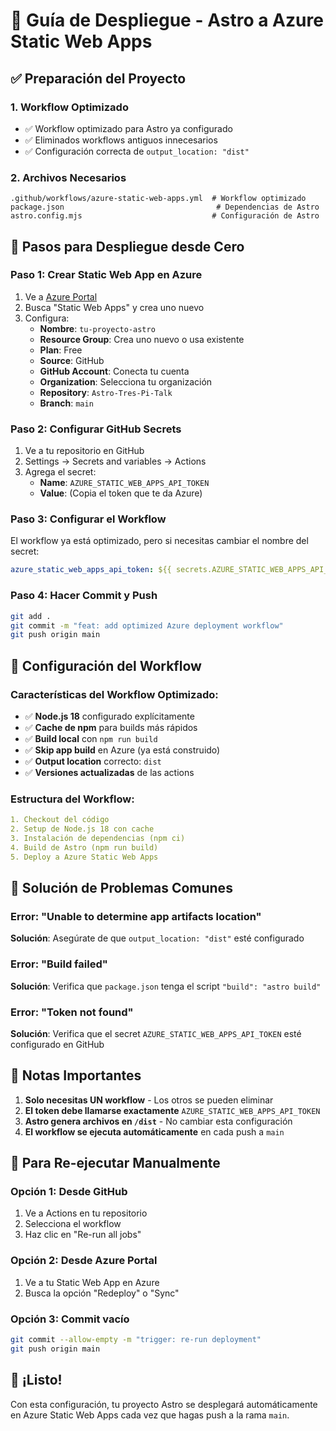 # 🚀 Guía de Despliegue - Astro a Azure Static Web Apps

## ✅ Preparación del Proyecto

### 1. Workflow Optimizado
- ✅ Workflow optimizado para Astro ya configurado
- ✅ Eliminados workflows antiguos innecesarios
- ✅ Configuración correcta de `output_location: "dist"`

### 2. Archivos Necesarios
```
.github/workflows/azure-static-web-apps.yml  # Workflow optimizado
package.json                                  # Dependencias de Astro
astro.config.mjs                             # Configuración de Astro
```

## 🔧 Pasos para Despliegue desde Cero

### Paso 1: Crear Static Web App en Azure
1. Ve a [Azure Portal](https://portal.azure.com)
2. Busca "Static Web Apps" y crea uno nuevo
3. Configura:
   - **Nombre**: `tu-proyecto-astro`
   - **Resource Group**: Crea uno nuevo o usa existente
   - **Plan**: Free
   - **Source**: GitHub
   - **GitHub Account**: Conecta tu cuenta
   - **Organization**: Selecciona tu organización
   - **Repository**: `Astro-Tres-Pi-Talk`
   - **Branch**: `main`

### Paso 2: Configurar GitHub Secrets
1. Ve a tu repositorio en GitHub
2. Settings → Secrets and variables → Actions
3. Agrega el secret:
   - **Name**: `AZURE_STATIC_WEB_APPS_API_TOKEN`
   - **Value**: (Copia el token que te da Azure)

### Paso 3: Configurar el Workflow
El workflow ya está optimizado, pero si necesitas cambiar el nombre del secret:
```yaml
azure_static_web_apps_api_token: ${{ secrets.AZURE_STATIC_WEB_APPS_API_TOKEN }}
```

### Paso 4: Hacer Commit y Push
```bash
git add .
git commit -m "feat: add optimized Azure deployment workflow"
git push origin main
```

## 🎯 Configuración del Workflow

### Características del Workflow Optimizado:
- ✅ **Node.js 18** configurado explícitamente
- ✅ **Cache de npm** para builds más rápidos
- ✅ **Build local** con `npm run build`
- ✅ **Skip app build** en Azure (ya está construido)
- ✅ **Output location** correcto: `dist`
- ✅ **Versiones actualizadas** de las actions

### Estructura del Workflow:
```yaml
1. Checkout del código
2. Setup de Node.js 18 con cache
3. Instalación de dependencias (npm ci)
4. Build de Astro (npm run build)
5. Deploy a Azure Static Web Apps
```

## 🐛 Solución de Problemas Comunes

### Error: "Unable to determine app artifacts location"
**Solución**: Asegúrate de que `output_location: "dist"` esté configurado

### Error: "Build failed"
**Solución**: Verifica que `package.json` tenga el script `"build": "astro build"`

### Error: "Token not found"
**Solución**: Verifica que el secret `AZURE_STATIC_WEB_APPS_API_TOKEN` esté configurado en GitHub

## 📝 Notas Importantes

1. **Solo necesitas UN workflow** - Los otros se pueden eliminar
2. **El token debe llamarse exactamente** `AZURE_STATIC_WEB_APPS_API_TOKEN`
3. **Astro genera archivos en `/dist`** - No cambiar esta configuración
4. **El workflow se ejecuta automáticamente** en cada push a `main`

## 🔄 Para Re-ejecutar Manualmente

### Opción 1: Desde GitHub
1. Ve a Actions en tu repositorio
2. Selecciona el workflow
3. Haz clic en "Re-run all jobs"

### Opción 2: Desde Azure Portal
1. Ve a tu Static Web App en Azure
2. Busca la opción "Redeploy" o "Sync"

### Opción 3: Commit vacío
```bash
git commit --allow-empty -m "trigger: re-run deployment"
git push origin main
```

## 🎉 ¡Listo!

Con esta configuración, tu proyecto Astro se desplegará automáticamente en Azure Static Web Apps cada vez que hagas push a la rama `main`.
